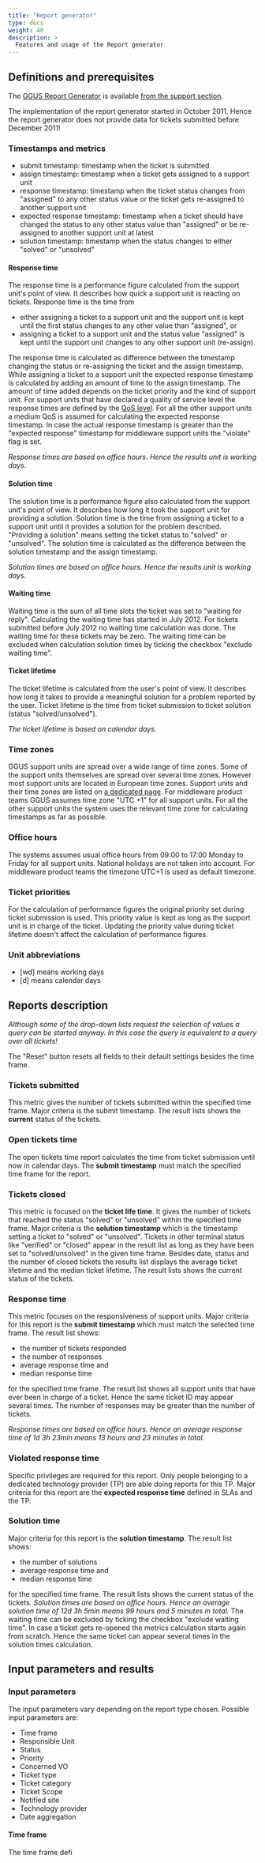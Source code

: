 ```yaml
---
title: "Report generator"
type: docs
weight: 40
description: >
  Features and usage of the Report generator
---
```


## Definitions and prerequisites

The [GGUS Report Generator](https://ggus.eu/?mode=report_view) is available
[from the support section](https://ggus.eu/?mode=support).

The implementation of the report generator started in October 2011. Hence the
report generator does not provide data for tickets submitted before December
2011!

### Timestamps and metrics

- submit timestamp: timestamp when the ticket is submitted
- assign timestamp: timestamp when a ticket gets assigned to a support unit
- response timestamp: timestamp when the ticket status changes from "assigned"
  to any other status value or the ticket gets re-assigned to another support
  unit
- expected response timestamp: timestamp when a ticket should have changed the
  status to any other status value than "assigned" or be re-assigned to another
  support unit at latest
- solution timestamp: timestamp when the status changes to either "solved" or
  "unsolved"

#### Response time

The response time is a performance figure calculated from the support unit's
point of view. It describes how quick a support unit is reacting on tickets.
Response time is the time from

- either assigning a ticket to a support unit and the support unit is kept until
  the first status changes to any other value than "assigned", or
- assigning a ticket to a support unit and the status value "assigned" is kept
  until the support unit changes to any other support unit (re-assign).

The response time is calculated as difference between the timestamp changing the
status or re-assigning the ticket and the assign timestamp. While assigning a
ticket to a support unit the expected response timestamp is calculated by adding
an amount of time to the assign timestamp. The amount of time added depends on
the ticket priority and the kind of support unit. For support units that have
declared a quality of service level the response times are defined by the
[QoS level](../quality-of-support-levels). For all the other support units a
medium QoS is assumed for calculating the expected response timestamp. In case
the actual response timestamp is greater than the "expected response" timestamp
for middleware support units the "violate" flag is set.

_Response times are based on office hours. Hence the results unit is working
days._

#### Solution time

The solution time is a performance figure also calculated from the support
unit's point of view. It describes how long it took the support unit for
providing a solution. Solution time is the time from assigning a ticket to a
support unit until it provides a solution for the problem described. "Providing
a solution" means setting the ticket status to "solved" or "unsolved". The
solution time is calculated as the difference between the solution timestamp and
the assign timestamp.

_Solution times are based on office hours. Hence the results unit is working
days._

#### Waiting time

Waiting time is the sum of all time slots the ticket was set to "waiting for
reply". Calculating the waiting time has started in July 2012. For tickets
submitted before July 2012 no waiting time calculation was done. The waiting
time for these tickets may be zero. The waiting time can be excluded when
calculation solution times by ticking the checkbox "exclude waiting time".

#### Ticket lifetime

The ticket lifetime is calculated from the user's point of view. It describes
how long it takes to provide a meaningful solution for a problem reported by the
user. Ticket lifetime is the time from ticket submission to ticket solution
(status "solved/unsolved").

_The ticket lifetime is based on calendar days._

### Time zones

GGUS support units are spread over a wide range of time zones. Some of the
support units themselves are spread over several time zones. However most
support units are located in European time zones. Support units and their time
zones are listed on [a dedicated page](https://ggus.eu/?mode=resp_unit_info).
For middleware product teams GGUS assumes time zone "UTC +1" for all support
units. For all the other support units the system uses the relevant time zone
for calculating timestamps as far as possible.

### Office hours

The systems assumes usual office hours from 09:00 to 17:00 Monday to Friday for
all support units. National holidays are not taken into account. For middleware
product teams the timezone UTC+1 is used as default timezone.

### Ticket priorities

For the calculation of performance figures the original priority set during
ticket submission is used. This priority value is kept as long as the support
unit is in charge of the ticket. Updating the priority value during ticket
lifetime doesn't affect the calculation of performance figures.

### Unit abbreviations

- [wd] means working days
- [d] means calendar days

## Reports description

_Although some of the drop-down lists request the selection of values a query
can be started anyway. In this case the query is equivalent to a query over all
tickets!_

The "Reset" button resets all fields to their default settings besides the time
frame.

### Tickets submitted

This metric gives the number of tickets submitted within the specified time
frame. Major criteria is the submit timestamp. The result lists shows the
**current** status of the tickets.

### Open tickets time

The open tickets time report calculates the time from ticket submission until
now in calendar days. The **submit timestamp** must match the specified time
frame for the report.

### Tickets closed

This metric is focused on the **ticket life time**. It gives the number of
tickets that reached the status "solved" or "unsolved" within the specified time
frame. Major criteria is the **solution timestamp** which is the timestamp
setting a ticket to "solved" or "unsolved". Tickets in other terminal status
like "verified" or "closed" appear in the result list as long as they have been
set to "solved/unsolved" in the given time frame. Besides date, status and the
number of closed tickets the results list displays the average ticket lifetime
and the median ticket lifetime. The result lists shows the current status of the
tickets.

### Response time

This metric focuses on the responsiveness of support units. Major criteria for
this report is the **submit timestamp** which must match the selected time
frame. The result list shows:

- the number of tickets responded
- the number of responses
- average response time and
- median response time

for the specified time frame. The result list shows all support units that have
ever been in charge of a ticket. Hence the same ticket ID may appear several
times. The number of responses may be greater than the number of tickets.

_Response times are based on office hours. Hence an average response time of 1d
3h 23min means 13 hours and 23 minutes in total._

### Violated response time

Specific privileges are required for this report. Only people belonging to a
dedicated technology provider (TP) are able doing reports for this TP. Major
criteria for this report are the **expected response time** defined in SLAs and
the TP.

### Solution time

Major criteria for this report is the **solution timestamp**. The result list
shows:

- the number of solutions
- average response time and
- median response time

for the specified time frame. The result lists shows the current status of the
tickets. _Solution times are based on office hours. Hence an average solution
time of 12d 3h 5min means 99 hours and 5 minutes in total._ The waiting time can
be excluded by ticking the checkbox "exclude waiting time". In case a ticket
gets re-opened the metrics calculation starts again from scratch. Hence the same
ticket can appear several times in the solution times calculation.

## Input parameters and results

### Input parameters

The input parameters vary depending on the report type chosen. Possible input
parameters are:

- Time frame
- Responsible Unit
- Status
- Priority
- Concerned VO
- Ticket type
- Ticket category
- Ticket Scope
- Notified site
- Technology provider
- Date aggregation

#### Time frame

The time frame defi
